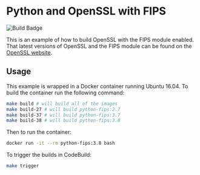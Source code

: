 # Python and OpenSSL with FIPS

![Build Badge](https://codebuild.us-east-2.amazonaws.com/badges?uuid=eyJlbmNyeXB0ZWREYXRhIjoiTmFsaC9XYUJacU83d0J1aVpiVnpCMkU1aHBtbWFOWWN1TUVSczEwbGN2TWNzV2FYNHIzakNwbHZzYS9xazMxREpGZFhuaTRreHdqMDRLN1k4RDJwejEwPSIsIml2UGFyYW1ldGVyU3BlYyI6InNHcjU1eGJBQXIyeDF1YkkiLCJtYXRlcmlhbFNldFNlcmlhbCI6MX0%3D&branch=master)

This is an example of how to build OpenSSL with the FIPS module enabled. That latest versions of OpenSSL and the FIPS module can be found on the [OpenSSL website](https://www.openssl.org/source/).

## Usage

This example is wrapped in a Docker container running Ubuntu 16.04. To build the container run the following command:

```bash
make build # will build all of the images
make build-27 # will build python-fips:2.7
make build-37 # will build python-fips:3.7
make build-38 # will build python-fips:3.8
```

Then to run the container:

```bash
docker run -it --rm python-fips:3.8 bash
```

To trigger the builds in CodeBuild:

```bash
make trigger
```
